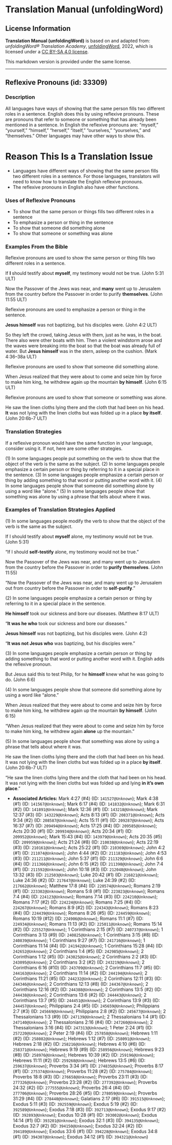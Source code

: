# Translation Manual (unfoldingWord)

## License Information

**Translation Manual (unfoldingWord)** is based on and adapted from: _unfoldingWord® Translation Academy_, [unfoldingWord](https://unfoldingword.org/utw), 2022, which is licensed under a [CC BY-SA 4.0 license](https://creativecommons.org/licenses/by-sa/4.0/legalcode.en).

This markdown version is provided under the same license.



--------------------------------

## Reflexive Pronouns (id: 33309)

### Description

All languages have ways of showing that the same person fills two different roles in a sentence. English does this by using reflexive pronouns. These are pronouns that refer to someone or something that has already been mentioned in a sentence. In English the reflexive pronouns are: “myself,” “yourself,” “himself,” “herself,” “itself,” “ourselves,” “yourselves,” and “themselves.” Other languages may have other ways to show this.

Reason This Is a Translation Issue
==================================

* Languages have different ways of showing that the same person fills two different roles in a sentence. For those languages, translators will need to know how to translate the English reflexive pronouns.
* The reflexive pronouns in English also have other functions.

### Uses of Reflexive Pronouns

* To show that the same person or things fills two different roles in a sentence
* To emphasize a person or thing in the sentence
* To show that someone did something alone
* To show that someone or something was alone

### Examples From the Bible

Reflexive pronouns are used to show the same person or thing fills two different roles in a sentence.

If **I** should testify about **myself**, my testimony would not be true. (John 5:31 ULT)

Now the Passover of the Jews was near, and **many** went up to Jerusalem from the country before the Passover in order to purify **themselves**. (John 11:55 ULT)

Reflexive pronouns are used to emphasize a person or thing in the sentence.

**Jesus himself** was not baptizing, but his disciples were. (John 4:2 ULT)

So they left the crowd, taking Jesus with them, just as he was, in the boat. There also were other boats with him. Then a violent windstorm arose and the waves were breaking into the boat so that the boat was already full of water. But **Jesus himself** was in the stern, asleep on the cushion. (Mark 4:36–38a ULT)

Reflexive pronouns are used to show that someone did something alone.

When Jesus realized that they were about to come and seize him by force to make him king, he withdrew again up the mountain **by himself**. (John 6:15 ULT)

Reflexive pronouns are used to show that someone or something was alone.

He saw the linen cloths lying there and the cloth that had been on his head. **It** was not lying with the linen cloths but was folded up in a place **by itself**. (John 20:6b\-7 ULT)

### Translation Strategies

If a reflexive pronoun would have the same function in your language, consider using it. If not, here are some other strategies.

(1\) In some languages people put something on the verb to show that the object of the verb is the same as the subject. (2\) In some languages people emphasize a certain person or thing by referring to it in a special place in the sentence. (3\) In some languages people emphasize a certain person or thing by adding something to that word or putting another word with it. (4\) In some languages people show that someone did something alone by using a word like “alone.” (5\) In some languages people show that something was alone by using a phrase that tells about where it was.

### Examples of Translation Strategies Applied

(1\) In some languages people modify the verb to show that the object of the verb is the same as the subject.

If I should testify about **myself** alone, my testimony would not be true. (John 5:31\)

“If I should **self\-testify** alone, my testimony would not be true.”

Now the Passover of the Jews was near, and many went up to Jerusalem from the country before the Passover in order to **purify themselves**. (John 11:55\)

“Now the Passover of the Jews was near, and many went up to Jerusalem out from country before the Passover in order to **self\-purify**.”

(2\) In some languages people emphasize a certain person or thing by referring to it in a special place in the sentence.

**He himself** took our sickness and bore our diseases. (Matthew 8:17 ULT)

“**It was he who** took our sickness and bore our diseases.”

**Jesus himself** was not baptizing, but his disciples were. (John 4:2\)

“**It was not Jesus who** was baptizing, but his disciples were.”

(3\) In some languages people emphasize a certain person or thing by adding something to that word or putting another word with it. English adds the reflexive pronoun.

But Jesus said this to test Philip, for he **himself** knew what he was going to do. (John 6:6\)

(4\) In some languages people show that someone did something alone by using a word like “alone.”

When Jesus realized that they were about to come and seize him by force to make him king, he withdrew again up the mountain **by himself**. (John 6:15\)

“When Jesus realized that they were about to come and seize him by force to make him king, he withdrew again **alone** up the mountain.”

(5\) In some languages people show that something was alone by using a phrase that tells about where it was.

He saw the linen cloths lying there and the cloth that had been on his head. It was not lying with the linen cloths but was folded up in a place **by itself**. (John 20:6b\-7 ULT)

“He saw the linen cloths lying there and the cloth that had been on his head. It was not lying with the linen cloths but was folded up and lying **in it’s own place**.”

* **Associated Articles:** Mark 4:27 (#4) (ID: `141527@Unknown`); Mark 4:38 (#1) (ID: `141567@Unknown`); Mark 6:17 (#4) (ID: `141832@Unknown`); Mark 6:31 (#2) (ID: `141891@Unknown`); Mark 12:36 (#1) (ID: `143218@Unknown`); Mark 12:37 (#3) (ID: `143229@Unknown`); Acts 8:13 (#1) (ID: `208371@Unknown`); Acts 9:34 (#2) (ID: `208587@Unknown`); Acts 15:11 (#1) (ID: `209287@Unknown`); Acts 16:37 (#7) (ID: `209494@Unknown`); Acts 17:25 (#4) (ID: `209585@Unknown`); Acts 20:30 (#1) (ID: `209934@Unknown`); Acts 20:34 (#1) (ID: `209952@Unknown`); Mark 15:43 (#4) (ID: `143979@Unknown`); Acts 20:35 (#5) (ID: `209959@Unknown`); Acts 21:24 (#8) (ID: `210038@Unknown`); Acts 22:19 (#3) (ID: `210161@Unknown`); Acts 25:22 (#1) (ID: `210369@Unknown`); John 4:2 (#1) (ID: `211074@Unknown`); John 4:44 (#2) (ID: `211183@Unknown`); John 4:53 (#3) (ID: `211211@Unknown`); John 5:37 (#1) (ID: `211329@Unknown`); John 6:6 (#4) (ID: `211366@Unknown`); John 6:15 (#2) (ID: `211390@Unknown`); John 7:4 (#1) (ID: `211592@Unknown`); John 10:18 (#3) (ID: `212048@Unknown`); John 13:32 (#3) (ID: `212503@Unknown`); Luke 20:42 (#1) (ID: `216821@Unknown`); Luke 24:36 (#2) (ID: `217647@Unknown`); Luke 24:39 (#2) (ID: `217662@Unknown`); Matthew 17:8 (#4) (ID: `220574@Unknown`); Romans 2:19 (#1) (ID: `223302@Unknown`); Romans 5:8 (#1) (ID: `223823@Unknown`); Romans 7:4 (#4) (ID: `224123@Unknown`); Romans 7:14 (#3) (ID: `224210@Unknown`); Romans 7:17 (#2) (ID: `224224@Unknown`); Romans 7:25 (#4) (ID: `224267@Unknown`); Romans 8:9 (#2) (ID: `224343@Unknown`); Romans 8:23 (#4) (ID: `224439@Unknown`); Romans 8:26 (#5) (ID: `224459@Unknown`); Romans 10:19 (#12) (ID: `224906@Unknown`); Romans 11:1 (#7) (ID: `224934@Unknown`); Romans 11:13 (#2) (ID: `225011@Unknown`); Romans 15:14 (#2) (ID: `225527@Unknown`); 1 Corinthians 2:15 (#7) (ID: `240737@Unknown`); 1 Corinthians 3:13 (#9) (ID: `240825@Unknown`); 1 Corinthians 3:15 (#8) (ID: `240839@Unknown`); 1 Corinthians 9:27 (#7) (ID: `241716@Unknown`); 1 Corinthians 11:14 (#4) (ID: `241942@Unknown`); 1 Corinthians 15:28 (#4) (ID: `242652@Unknown`); 2 Corinthians 1:4 (#5) (ID: `242985@Unknown`); 2 Corinthians 1:12 (#5) (ID: `243025@Unknown`); 2 Corinthians 2:2 (#3) (ID: `243095@Unknown`); 2 Corinthians 3:2 (#2) (ID: `243219@Unknown`); 2 Corinthians 6:16 (#10) (ID: `243709@Unknown`); 2 Corinthians 11:7 (#5) (ID: `244163@Unknown`); 2 Corinthians 11:14 (#2) (ID: `244194@Unknown`); 2 Corinthians 11:21 (#5) (ID: `244232@Unknown`); 2 Corinthians 12:11 (#3) (ID: `244346@Unknown`); 2 Corinthians 12:13 (#8) (ID: `244367@Unknown`); 2 Corinthians 12:16 (#2) (ID: `244388@Unknown`); 2 Corinthians 13:5 (#2) (ID: `244438@Unknown`); 2 Corinthians 13:6 (#2) (ID: `244443@Unknown`); 2 Corinthians 13:7 (#5) (ID: `244451@Unknown`); 2 Corinthians 13:9 (#3) (ID: `244457@Unknown`); Philippians 2:4 (#5) (ID: `245659@Unknown`); Philippians 2:7 (#3) (ID: `245669@Unknown`); Philippians 2:8 (#2) (ID: `245677@Unknown`); 2 Thessalonians 1:3 (#9) (ID: `247139@Unknown`); 2 Thessalonians 1:4 (#1) (ID: `247140@Unknown`); 2 Thessalonians 2:16 (#4) (ID: `247260@Unknown`); 2 Thessalonians 3:16 (#4) (ID: `247313@Unknown`); 1 Peter 2:24 (#1) (ID: `257220@Unknown`); 2 Peter 2:19 (#4) (ID: `257858@Unknown`); Hebrews 1:11 (#2) (ID: `258082@Unknown`); Hebrews 1:12 (#7) (ID: `258091@Unknown`); Hebrews 2:18 (#2) (ID: `258216@Unknown`); Hebrews 4:10 (#6) (ID: `258371@Unknown`); Hebrews 9:19 (#9) (ID: `258956@Unknown`); Hebrews 9:23 (#8) (ID: `258976@Unknown`); Hebrews 10:39 (#2) (ID: `259196@Unknown`); Hebrews 11:11 (#2) (ID: `259268@Unknown`); Hebrews 13:5 (#6) (ID: `259637@Unknown`); Proverbs 3:34 (#1) (ID: `274835@Unknown`); Proverbs 8:17 (#1) (ID: `275374@Unknown`); Proverbs 11:28 (#2) (ID: `275784@Unknown`); Proverbs 18:8 (#3) (ID: `276658@Unknown`); Proverbs 23:11 (#3) (ID: `277326@Unknown`); Proverbs 23:28 (#2) (ID: `277392@Unknown`); Proverbs 24:32 (#2) (ID: `277555@Unknown`); Proverbs 26:4 (#4) (ID: `277706@Unknown`); Proverbs 28:26 (#5) (ID: `278059@Unknown`); Proverbs 31:29 (#4) (ID: `278440@Unknown`); Galatians 2:17 (#6) (ID: `391515@Unknown`); Exodus 5:11 (#3) (ID: `392559@Unknown`); Exodus 5:19 (#2) (ID: `392589@Unknown`); Exodus 7:18 (#3) (ID: `392713@Unknown`); Exodus 9:17 (#2) (ID: `392893@Unknown`); Exodus 10:28 (#1) (ID: `393002@Unknown`); Exodus 14:14 (#1) (ID: `393201@Unknown`); Exodus 32:1 (#3) (ID: `394135@Unknown`); Exodus 32:7 (#2) (ID: `394150@Unknown`); Exodus 32:24 (#2) (ID: `394189@Unknown`); Exodus 33:6 (#1) (ID: `394228@Unknown`); Exodus 34:8 (#1) (ID: `394307@Unknown`); Exodus 34:12 (#1) (ID: `394321@Unknown`)

